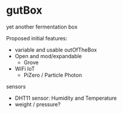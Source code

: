 # gutBox
yet another fermentation box 

Proposed initial features:
- variable and usable outOfTheBox
- Open and mod/expandable
  - Grove
- WiFi IoT
  - PiZero / Particle Photon

sensors
- DHT11 sensor: Humidity and Temperature
- weight / pressure?

